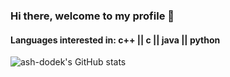 ### Hi there, welcome to my profile 👋
#### **Languages interested in**: **c++** || **c** || **java** || **python**
![ash-dodek's GitHub stats](https://github-readme-stats.vercel.app/api?username=ash-dodek&show_icons=true&theme=radical)

<!--
**ash-dodek/ash-dodek** is a ✨ _special_ ✨ repository because its `README.md` (this file) appears on your GitHub profile.

Here are some ideas to get you started:

- 🔭 I’m currently working on ...
- 🌱 I’m currently learning ...
- 👯 I’m looking to collaborate on ...
- 🤔 I’m looking for help with ...
- 💬 Ask me about ...
- 📫 How to reach me: ...
- 😄 Pronouns: ...
- ⚡ Fun fact: ...
-->

